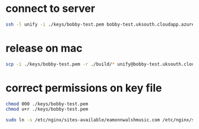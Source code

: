 # connect to server

```sh
ssh -l unify -i ./keys/bobby-test.pem bobby-test.uksouth.cloudapp.azure.com
```

# release on mac

```sh
scp -i ./keys/bobby-test.pem -r ./build/* unify@bobby-test.uksouth.cloudapp.azure.com:/var/www/prd/eamonnwalshmusic.com/
```

# correct permissions on key file

```sh
chmod 000 ./keys/bobby-test.pem
chmod u+r ./keys/bobby-test.pem

sudo ln -s /etc/nginx/sites-available/eamonnwalshmusic.com /etc/nginx/sites-enabled/eamonnwalshmusic.com
```
